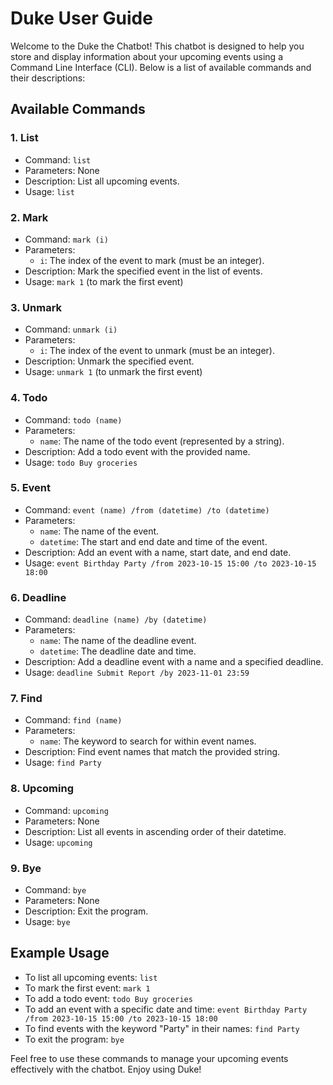 # Duke User Guide

Welcome to the Duke the Chatbot! This chatbot is designed to help you store and display information about your upcoming events using a Command Line Interface (CLI). Below is a list of available commands and their descriptions:

## Available Commands

### 1. List

- Command: `list`
- Parameters: None
- Description: List all upcoming events.
- Usage: `list`

### 2. Mark

- Command: `mark (i)`
- Parameters:
  - `i`: The index of the event to mark (must be an integer).
- Description: Mark the specified event in the list of events.
- Usage: `mark 1` (to mark the first event)

### 3. Unmark

- Command: `unmark (i)`
- Parameters:
  - `i`: The index of the event to unmark (must be an integer).
- Description: Unmark the specified event.
- Usage: `unmark 1` (to unmark the first event)

### 4. Todo

- Command: `todo (name)`
- Parameters:
  - `name`: The name of the todo event (represented by a string).
- Description: Add a todo event with the provided name.
- Usage: `todo Buy groceries`

### 5. Event

- Command: `event (name) /from (datetime) /to (datetime)`
- Parameters:
  - `name`: The name of the event.
  - `datetime`: The start and end date and time of the event.
- Description: Add an event with a name, start date, and end date.
- Usage: `event Birthday Party /from 2023-10-15 15:00 /to 2023-10-15 18:00`

### 6. Deadline

- Command: `deadline (name) /by (datetime)`
- Parameters:
  - `name`: The name of the deadline event.
  - `datetime`: The deadline date and time.
- Description: Add a deadline event with a name and a specified deadline.
- Usage: `deadline Submit Report /by 2023-11-01 23:59`

### 7. Find

- Command: `find (name)`
- Parameters:
  - `name`: The keyword to search for within event names.
- Description: Find event names that match the provided string.
- Usage: `find Party`

### 8. Upcoming

- Command: `upcoming`
- Parameters: None
- Description: List all events in ascending order of their datetime.
- Usage: `upcoming`

### 9. Bye

- Command: `bye`
- Parameters: None
- Description: Exit the program.
- Usage: `bye`

## Example Usage

- To list all upcoming events: `list`
- To mark the first event: `mark 1`
- To add a todo event: `todo Buy groceries`
- To add an event with a specific date and time: `event Birthday Party /from 2023-10-15 15:00 /to 2023-10-15 18:00`
- To find events with the keyword "Party" in their names: `find Party`
- To exit the program: `bye`

Feel free to use these commands to manage your upcoming events effectively with the chatbot. Enjoy using Duke!